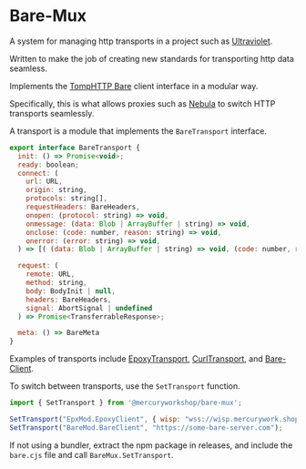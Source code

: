 # Bare-Mux
A system for managing http transports in a project such as [Ultraviolet](https://github.com/Titaniumnetwork-dev/Ultraviolet).

Written to make the job of creating new standards for transporting http data seamless.

Implements the [TompHTTP Bare](https://github.com/tomphttp/specifications/) client interface in a modular way.

Specifically, this is what allows proxies such as [Nebula](https://github.com/NebulaServices/Nebula) to switch HTTP transports seamlessly.

A transport is a module that implements the `BareTransport` interface.
```js
export interface BareTransport {
  init: () => Promise<void>;
  ready: boolean;
  connect: (
    url: URL,
    origin: string,
    protocols: string[],
    requestHeaders: BareHeaders,
    onopen: (protocol: string) => void,
    onmessage: (data: Blob | ArrayBuffer | string) => void,
    onclose: (code: number, reason: string) => void,
    onerror: (error: string) => void,
  ) => [( (data: Blob | ArrayBuffer | string) => void, (code: number, reason: string) => void )] => void;

  request: (
    remote: URL,
    method: string,
    body: BodyInit | null,
    headers: BareHeaders,
    signal: AbortSignal | undefined
  ) => Promise<TransferrableResponse>;

  meta: () => BareMeta
}
```

Examples of transports include [EpoxyTransport](https://github.com/MercuryWorkshop/EpoxyTransport),  [CurlTransport](https://github.com/MercuryWorkshop/CurlTransport), and [Bare-Client](https://github.com/MercuryWorkshop/Bare-as-module3).

To switch between transports, use the `SetTransport` function.
```js
import { SetTransport } from '@mercuryworkshop/bare-mux';

SetTransport("EpxMod.EpoxyClient", { wisp: "wss://wisp.mercurywork.shop" });
SetTransport("BareMod.BareClient", "https://some-bare-server.com");
```

If not using a bundler, extract the npm package in releases, and include the `bare.cjs` file and call `BareMux.SetTransport`.
